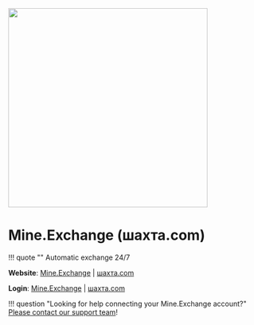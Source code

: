 <img src="https://static.openfintech.io/payment_providers/mineexchange/logo.png?w=400" width="400px" >

# Mine.Exchange (шахта.com)

!!! quote ""
    Automatic exchange 24/7

**Website**: [Mine.Exchange](https://mine.exchange/en/) | [шахта.com](https://xn--80aa7cln.com/en/)

**Login**: [Mine.Exchange](https://mine.exchange/en/login/) | [шахта.com](https://шахта.com/en/login/)

!!! question "Looking for help connecting your Mine.Exchange account?"
    [Please contact our support team](mailto:support@paycore.io)!